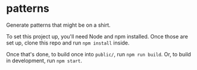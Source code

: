 patterns
========

Generate patterns that might be on a shirt.

To set this project up, you'll need Node and npm installed. Once those are set up, clone this repo and run `npm install` inside.

Once that's done, to build once into `public/`, run `npm run build`. Or, to build in development, run `npm start`.
